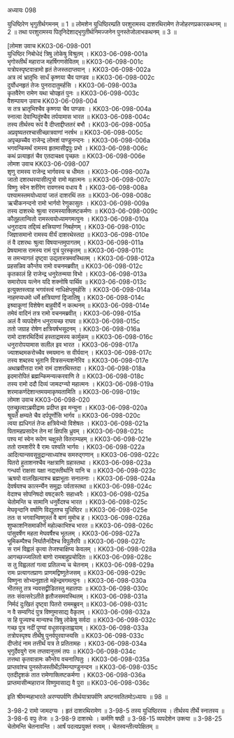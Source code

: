 अध्यायः 098

युधिष्ठिरेण भृगुतीर्थगमनम् ॥ 1 ॥ लोमशेन युधिष्ठिरम्प्रति परशुरामस्य दाशरथिरामेण तेजोहरणप्रकारकथनम् ॥ 2 ॥ तथा परशुरामस्य पितृनिदेशाद्भृगुतीर्थनिमज्जनेन पुनस्तेजोलाभकथनम् ॥ 3 ॥

[लोमश उवाच 	KK03-06-098-001  
युधिष्ठिर निबोधेदं त्रिषु लोकेषु विश्रुतम् ।	KK03-06-098-001a  
भृगोस्तीर्थं महाराज महर्षिगणसेवितम् ॥	KK03-06-098-001c  
यत्रोपस्पृष्टवान्रामो हृतं तेजस्तदाप्तवान् ।	KK03-06-098-002a  
अत्र त्वं भ्रातृभिः सार्धं कृष्णया चैव पाण्डव ॥	KK03-06-098-002c  
दुर्योधनहृतं तेजः पुनरादातुमर्हसि ।	KK03-06-098-003a  
कृतवैरेण रामेण यथा चोपहृतं पुनः ॥	KK03-06-098-003c  
वैशम्पायन उवाच 	KK03-06-098-004  
स तत्र भ्रातृभिश्चैव कृष्णया चैव पाण्डवः ।	KK03-06-098-004a  
स्नात्वा देवान्पितॄंश्चैव तर्पयामास भारत ॥	KK03-06-098-004c  
तस्य तीर्थस्य रूपं वै दीप्ताद्दीप्ततरं बभौ ।	KK03-06-098-005a  
अप्रवृष्यतरश्चासीच्छात्रवाणां नरर्षभ ॥	KK03-06-098-005c  
अपृच्छच्चैव राजेन्द्र लोमशं पाण्डुनन्दनः ।	KK03-06-098-006a  
भगवन्किमर्थं रामस्य हृतमासीद्वपुः प्रभो ।	KK03-06-098-006c  
कथं प्रत्याहृतं चैव एतदाचक्ष्व पृच्छतः ॥	KK03-06-098-006e  
लोमश उवाच 	KK03-06-098-007  
शृणु रामस्य राजेन्द्र भार्गवस्य च धीमतः ।	KK03-06-098-007a  
जातो दशरथस्यासीत्पुत्रो रामो महात्मनः ॥	KK03-06-098-007c  
विष्णुः स्वेन शरीरेण रावणस्य वधाय वै ।	KK03-06-098-008a  
पश्यामस्तमयोध्यायां जातं दाशरथिं ततः ॥	KK03-06-098-008c  
ऋचीकनन्दनो रामो भार्गवो रेणुकासुतः ।	KK03-06-098-009a  
तस्य दाशरथेः श्रुत्वा ररामस्याक्लिष्टकर्मणः ॥	KK03-06-098-009c  
कौतूहलान्वितो रामस्त्वयोध्यामगमत्पुनः ।	KK03-06-098-010a  
धनुरादाय तद्दिव्यं क्षत्त्रियाणां निबर्हणम्  ।	KK03-06-098-010c  
जिज्ञासमानो रामस्य वीर्यं दाशरथेस्तदा ॥	KK03-06-098-010e  
तं वै दशरथः श्रुत्वा विषयान्तमुपागतम् ।	KK03-06-098-011a  
प्रेषयामास रामस्य रामं पुत्रं पुरस्कृतम् ॥	KK03-06-098-011c  
स तमभ्यागतं दृष्ट्वा उद्यतास्त्रमवस्थितम् ।	KK03-06-098-012a  
प्रहसन्निव कौन्तेय रामो वचनमब्रवीत् ॥	KK03-06-098-012c  
कृतकालं हि राजेन्द्र धनुरेतन्मया विभो ।	KK03-06-098-013a  
समारोपय यत्नेन यदि शक्नोषि पार्थिव ॥	KK03-06-098-013c  
इत्युक्तस्त्वाह भगवंस्त्वं नाधिक्षेप्तुमर्हसि ।	KK03-06-098-014a  
नाहमप्यधमो धर्मे क्षत्रियाणां द्विजातिषु ।	KK03-06-098-014c  
इश्र्वाकूणां विशेषेण बाहुवीर्ये न कत्थनम् ॥	KK03-06-098-014e  
तमेवं वादिनं तत्र रामो वचनमब्रवीत् ।	KK03-06-098-015a  
अलं वै व्यपदेशेन धनुरायच्छ राघव ॥	KK03-06-098-015c  
ततो जग्राह रोषेण क्षत्रियर्षभसूदनम् ।	KK03-06-098-016a  
रामो दाशरथिर्दिव्यं हस्ताद्रामस्य कार्मुकम् ॥	KK03-06-098-016c  
धनुरारोपयामास सलील इव भारत ।	KK03-06-098-017a  
ज्याशब्दमकरोच्चैव स्मयमानः स वीर्यवान् ।	KK03-06-098-017c  
तस्य शब्दस्य भूतानि वित्रसन्त्यशनेरिव ॥	KK03-06-098-017e  
अथाब्रवीत्तदा रामो रामं दाशरथिस्तदा ।	KK03-06-098-018a  
इदमारोपितं ब्रह्मन्किमन्यत्करवाणि ते ॥	KK03-06-098-018c  
तस्य रामो ददौ दिव्यं जामदग्न्यो महात्मनः ।	KK03-06-098-019a  
शरमाकर्णदेशान्तमयमाकृष्यतामिति ॥	KK03-06-098-019c  
लोमश उवाच 	KK03-06-098-020  
एतच्छ्रुत्वाऽब्रवीद्रामः प्रदीप्त इव मन्युना ।	KK03-06-098-020a  
श्रूयते क्षम्यते चैव दर्पपूर्णोसि भार्गव ॥	KK03-06-098-020c  
त्वया ह्यधिगतं तेजः क्षत्रियेभ्यो विशेषतः ।	KK03-06-098-021a  
पितामहप्रसादेन तेन मां क्षिपसि ध्रुवम् ।	KK03-06-098-021c  
पश्य मां स्वेन रूपेण चक्षुस्ते वितराम्यहम् ॥	KK03-06-098-021e  
ततो रामशरीरे वै रामः पश्यति भार्गवः ।	KK03-06-098-022a  
आदित्यान्सवसून्रुद्रान्साध्यांश्च समरुद्गणान् ॥	KK03-06-098-022c  
पितरो हुताशनश्चैव नक्षत्राणि ग्रहास्तथा ।	KK03-06-098-023a  
गन्धर्वा राक्षसा यक्षा नद्यस्तीर्थानि यानि च ॥	KK03-06-098-023c  
ऋषयो वालखिल्याश्च ब्रह्मभूताः सनातनाः ।	KK03-06-098-024a  
देवर्षयश्च कार्त्स्न्येन समुद्राः पर्वतास्तथा ॥	KK03-06-098-024c  
वेदाश्च सोपनिषदो वषट्कारैः सहाध्वरैः ।	KK03-06-098-025a  
चेतोमन्ति च सामानि धनुर्वेदश्च भारत ।	KK03-06-098-025c  
मेघवृन्दानि वर्षाणि विद्युतश्च युधिष्ठिर ॥	KK03-06-098-025e  
ततः स भगवान्विष्णुस्तं वै बाणं मुमोच ह ।	KK03-06-098-026a  
शुष्काशनिसमाकीर्णं महोल्काभिश्च भारत ॥	KK03-06-098-026c  
पांसुवर्षेण महता मेघवर्षैश्च भूतलम् ।	KK03-06-098-027a  
भूमिकम्पैश्च निर्घातैर्नादैश्च विपुलैरपि ॥	KK03-06-098-027c  
स रामं विह्वलं कृत्वा तेजश्चाक्षिप्य केवलम् ।	KK03-06-098-028a  
आगच्छज्ज्वलितो बाणो रामबाहुप्रचोदितः ॥	KK03-06-098-028c  
स तु विह्वलतां गत्वा प्रतिलभ्य च चेतनाम् ।	KK03-06-098-029a  
रामः प्रत्यागतप्राणः प्राणमद्विष्णुतेजसम् ॥	KK03-06-098-029c  
विष्णुना सोभ्यनुज्ञातो महेन्द्रमगमत्पुनः ।	KK03-06-098-030a  
भीतस्तु तत्र न्यवसद्व्रीडितस्तु महातपाः ॥	KK03-06-098-030c  
ततः संवत्सरेऽतीते हृतौजसमवस्थितम् ।	KK03-06-098-031a  
निर्मदं दुःखितं दृष्ट्वा पितरो राममब्रुवन् ॥	KK03-06-098-031c  
न वै सम्यगिदं पुत्र विष्णुमासाद्य वैकृतम् ।	KK03-06-098-032a  
स हि पूज्यश्च मान्यश्च त्रिषु लोकेषु सर्वदा ॥	KK03-06-098-032c  
गच्छ पुत्र नदीं पुण्यां वधूसरकृताह्वयाम् ।	KK03-06-098-033a  
तत्रोपस्पृश्य तीर्थेषु पुनर्वपुरवाप्स्यसि ॥	KK03-06-098-033c  
दीप्तोदं नाम तत्तीर्थं यत्र ते प्रतितामहः ।	KK03-06-098-034a  
भृगुर्देवयुगे राम तप्तवानुत्तमं तपः ॥	KK03-06-098-034c  
तत्तथा कृतवान्रामः कौन्तेय वचनात्पितुः ।	KK03-06-098-035a  
प्राप्तवांश्च पुनस्तेजस्तीर्थेऽस्मिन्पाण्डुनन्दन ॥	KK03-06-098-035c  
एतदीदृशकं तात रामेणाक्लिष्टकर्मणा ।	KK03-06-098-036a  
प्राप्तमासीन्महाराज विष्णुमासाद्य वै पुरा ॥	KK03-06-098-036c  

इति श्रीमन्महाभारते अरण्यपर्वणि तीर्थयात्रापर्वणि अष्टनवतितमोऽध्यायः ॥ 98 ॥

3-98-2 रामो जामदग्यः । हृतं दाशरथिरामेण ॥ 3-98-5 तस्य युधिष्ठिरस्य । तीर्थस्य तीर्थे स्नातस्य ॥ 3-98-6 वपुः तेजः ॥ 3-98-9 दाशरथेः । कर्मणि षष्ठी ॥ 3-98-15 व्यपदेशेन उक्त्या ॥ 3-98-25 चेतोमन्ति चेतनावन्ति । आर्षं पदत्वप्रयुक्तं रुत्वम् । चेतस्वन्तीत्यपेक्षितम् ॥
